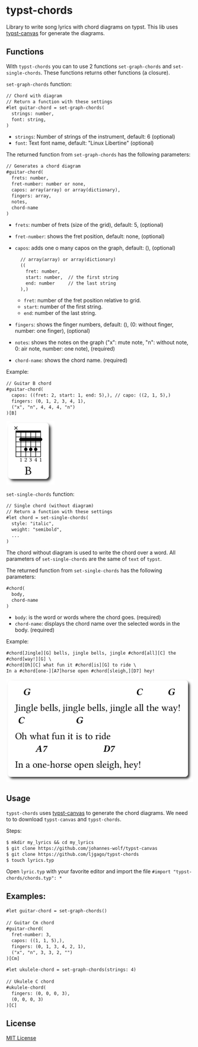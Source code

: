 # typst-chords

Library to write song lyrics with chord diagrams on typst. This lib uses [typst-canvas](https://github.com/johannes-wolf/typst-canvas) for generate the diagrams.

## Functions

With `typst-chords` you can to use 2 functions `set-graph-chords` and `set-single-chords`. These functions returns other functions (a closure).

`set-graph-chords` function:

```typst
// Chord with diagram
// Return a function with these settings
#let guitar-chord = set-graph-chords(
  strings: number,
  font: string,
)
```

- `strings`: Number of strings of the instrument, default: 6 (optional)
- `font`: Text font name, default: "Linux Libertine" (optional)


The returned function from `set-graph-chords` has the following parameters:

```
// Generates a chord diagram
#guitar-chord(
  frets: number,
  fret-number: number or none,
  capos: array(array) or array(dictionary),
  fingers: array,
  notes,
  chord-name
)
```

- `frets`: number of frets (size of the grid), default: 5,  (optional)
- `fret-number`: shows the fret position, default: none,  (optional)
- `capos`: adds one o many capos on the graph, default: (),  (optional)

  ```
    // array(array) or array(dictionary)
    ((
      fret: number,
      start: number,  // the first string
      end: number     // the last string
    ),)
  ```

  - `fret`: number of the fret position relative to grid.
  - `start`: number of the first string.
  - `end`: number of the last string.

- `fingers`: shows the finger numbers, default: (), (0: without finger, number: one finger), (optional)
- `notes`: shows the notes on the graph ("x": mute note, "n": without note, 0: air note, number: one note),  (required)
- `chord-name`: shows the chord name. (required)

Example:

```
// Guitar B chord
#guitar-chord(
  capos: ((fret: 2, start: 1, end: 5),), // capo: ((2, 1, 5),)
  fingers: (0, 1, 2, 3, 4, 1),
  ("x", "n", 4, 4, 4, "n")
)[B]
```

![img](./examples/graph-chords.png)

`set-single-chords` function:

```typst
// Single chord (without diagram)
// Return a function with these settings
#let chord = set-single-chords(
  style: "italic",
  weight: "semibold",
  ...
)
```

The chord without diagram is used to write the chord over a word. All parameters of `set-single-chords` are the same of `text` of `typst`.

The returned function from `set-single-chords` has the following parameters:

```typst
#chord(
  body,
  chord-name
)
```

- `body`: is the word or words where the chord goes. (required)
- `chord-name`: displays the chord name over the selected words in the body. (required)

Example:

```typst
#chord[Jingle][G] bells, jingle bells, jingle #chord[all][C] the #chord[way!][G] \
#chord[Oh][C] what fun it #chord[is][G] to ride \
In a #chord[one-][A7]horse open #chord[sleigh,][D7] hey!
```

![img](./examples/single-chords.png)

## Usage

`typst-chords` uses [typst-canvas](https://github.com/johannes-wolf/typst-canvas) to generate the chord diagrams.
We need to to download `typst-canvas` and `typst-chords`.

Steps:

    $ mkdir my_lyrics && cd my_lyrics
    $ git clone https://github.com/johannes-wolf/typst-canvas
    $ git clone https://github.com/ljgago/typst-chords
    $ touch lyrics.typ

Open `lyric.typ` with your favorite editor and import the file `#import "typst-chords/chords.typ": *`

## Examples:

```typst
#let guitar-chord = set-graph-chords()

// Guitar Cm chord
#guitar-chord(
  fret-number: 3,
  capos: ((1, 1, 5),),
  fingers: (0, 1, 3, 4, 2, 1),
  ("x", "n", 3, 3, 2, "")
)[Cm]
```

```typst
#let ukulele-chord = set-graph-chords(strings: 4)

// Ukulele C chord
#ukulele-chord(
  fingers: (0, 0, 0, 3),
  (0, 0, 0, 3)
)[C]
```

## License

[MIT License](./LICENSE)
